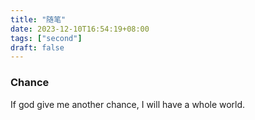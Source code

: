 ```yaml
---
title: "随笔"
date: 2023-12-10T16:54:19+08:00
tags: ["second"]
draft: false
---
```


### Chance

If god give me another chance, I will have a whole world.
